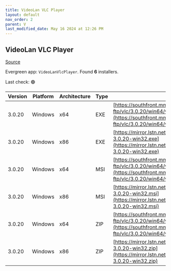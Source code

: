 ```yaml
---
title: VideoLan VLC Player 
layout: default
nav_order: 2
parent: V
last_modified_date: May 16 2024 at 12:26 PM
---
```


## VideoLan VLC Player 

[Source](https://www.videolan.org/vlc/)

Evergreen app: `VideoLanVlcPlayer`. Found **6** installers.

Last check: 🟢

| Version | Platform | Architecture | Type | URI                                                                                                                                                                    |
| ------- | -------- | ------------ | ---- | ---------------------------------------------------------------------------------------------------------------------------------------------------------------------- |
| 3.0.20  | Windows  | x64          | EXE  | [https://southfront.mm.fcix.net/videolan-ftp/vlc/3.0.20/win64/vlc-3.0.20-win64.exe](https://southfront.mm.fcix.net/videolan-ftp/vlc/3.0.20/win64/vlc-3.0.20-win64.exe) |
| 3.0.20  | Windows  | x86          | EXE  | [https://mirror.lstn.net/videolan/vlc/3.0.20/win32/vlc-3.0.20-win32.exe](https://mirror.lstn.net/videolan/vlc/3.0.20/win32/vlc-3.0.20-win32.exe)                       |
| 3.0.20  | Windows  | x64          | MSI  | [https://southfront.mm.fcix.net/videolan-ftp/vlc/3.0.20/win64/vlc-3.0.20-win64.msi](https://southfront.mm.fcix.net/videolan-ftp/vlc/3.0.20/win64/vlc-3.0.20-win64.msi) |
| 3.0.20  | Windows  | x86          | MSI  | [https://mirror.lstn.net/videolan/vlc/3.0.20/win32/vlc-3.0.20-win32.msi](https://mirror.lstn.net/videolan/vlc/3.0.20/win32/vlc-3.0.20-win32.msi)                       |
| 3.0.20  | Windows  | x64          | ZIP  | [https://southfront.mm.fcix.net/videolan-ftp/vlc/3.0.20/win64/vlc-3.0.20-win64.zip](https://southfront.mm.fcix.net/videolan-ftp/vlc/3.0.20/win64/vlc-3.0.20-win64.zip) |
| 3.0.20  | Windows  | x86          | ZIP  | [https://mirror.lstn.net/videolan/vlc/3.0.20/win32/vlc-3.0.20-win32.zip](https://mirror.lstn.net/videolan/vlc/3.0.20/win32/vlc-3.0.20-win32.zip)                       |
